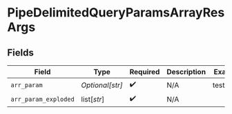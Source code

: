 # PipeDelimitedQueryParamsArrayResArgs


## Fields

| Field                | Type                 | Required             | Description          | Example              |
| -------------------- | -------------------- | -------------------- | -------------------- | -------------------- |
| `arr_param`          | *Optional[str]*      | :heavy_check_mark:   | N/A                  | test\|test2          |
| `arr_param_exploded` | list[*str*]          | :heavy_check_mark:   | N/A                  |                      |